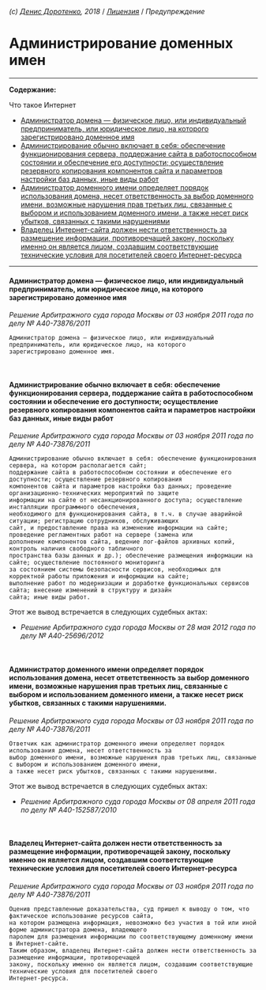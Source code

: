 *(c) [Денис Доротенко](http://linkedin.com/in/dorotenko/), 2018* / *[Лицензия](/kardamon/tree/master/Russian/license.md)* / *Предупреждение*

# Администрирование доменных имен

----

**Содержание:**

Что такое Интернет
* [Администратор домена — физическое лицо, или индивидуальный предприниматель, или юридическое лицо, на которого зарегистрировано доменное имя](https://github.com/xCounsel/kardamon/blob/master/Russian/courts/admin.md#Администратор-домена--физическое-лицо-или-индивидуальный-предприниматель-или-юридическое-лицо-на-которого-зарегистрировано-доменное-имя)
* [Администрирование обычно включает в себя: обеспечение функционирования сервера, поддержание сайта в работоспособном состоянии и обеспечение его доступности; осуществление резервного копирования компонентов сайта и параметров настройки баз данных, иные виды работ](https://github.com/xCounsel/kardamon/blob/master/Russian/courts/admin.md#Администрирование-обычно-включает-в-себя-обеспечение-функционирования-сервера-поддержание-сайта-в-работоспособном-состоянии-и-обеспечение-его-доступности-осуществление-резервного-копирования-компонентов-сайта-и-параметров-настройки-баз-данных-иные-виды-работ)
* [Администратор доменного имени определяет порядок использования домена, несет ответственность за выбор доменного имени, возможные нарушения прав третьих лиц, связанные с выбором и использованием доменного имени, а также несет риск убытков, связанных с такими нарушениями](https://github.com/xCounsel/kardamon/blob/master/Russian/courts/admin.md#Администратор-доменного-имени-определяет-порядок-использования-домена-несет-ответственность-за-выбор-доменного-имени-возможные-нарушения-прав-третьих-лиц-связанные-с-выбором-и-использованием-доменного-имени-а-также-несет-риск-убытков-связанных-с-такими-нарушениями)
* [Владелец Интернет-сайта должен нести ответственность за размещение информации, противоречащей закону, поскольку именно он является лицом, создавшим соответствующие технические условия для посетителей своего Интернет-ресурса](https://github.com/xCounsel/kardamon/blob/master/Russian/courts/admin.md#Владелец-Интернет-сайта-должен-нести-ответственность-за-размещение-информации-противоречащей-закону-поскольку-именно-он-является-лицом-создавшим-соответствующие-технические-условия-для-посетителей-своего-Интернет-ресурса)

----

#### Администратор домена — физическое лицо, или индивидуальный предприниматель, или юридическое лицо, на которого зарегистрировано доменное имя
*Решение Арбитражного суда города Москвы от 03 ноября 2011 года по делу № А40-73876/2011*
```
Администратор домена — физическое лицо, или индивидуальный предприниматель, или юридическое лицо, на которого 
зарегистрировано доменное имя.
```
<br/>

#### Администрирование обычно включает в себя: обеспечение функционирования сервера, поддержание сайта в работоспособном состоянии и обеспечение его доступности; осуществление резервного копирования компонентов сайта и параметров настройки баз данных, иные виды работ
*Решение Арбитражного суда города Москвы от 03 ноября 2011 года по делу № А40-73876/2011*
```
Администрирование обычно включает в себя: обеспечение функционирования сервера, на котором располагается сайт; 
поддержание сайта в работоспособном состоянии и обеспечение его доступности; осуществление резервного копирования 
компонентов сайта и параметров настройки баз данных; проведение организационно-технических мероприятий по защите 
информации на сайте от несанкционированного доступа; осуществление инсталляции программного обеспечения, 
необходимого для функционирования сайта, в т.ч. в случае аварийной ситуации; регистрацию сотрудников, обслуживающих 
сайт, и предоставление права на изменение информации на сайте; проведение регламентных работ на сервере (замена или 
дополнение компонентов сайта, ведение лог-файлов архивных копий, контроль наличия свободного табличного 
пространства базы данных и др.); обеспечение размещения информации на сайте; осуществление постоянного мониторинга 
за состоянием системы безопасности сервисов, необходимых для корректной работы приложения и информации на сайте; 
выполнение работ по модернизации и доработке функциональных сервисов сайта; внесение изменений в структуру и дизайн 
сайта; иные виды работ.
```

Этот же вывод встречается в следующих судебных актах:

* *Решение Арбитражного суда города Москвы от 28 мая 2012 года по делу № А40-25696/2012*
<br/>


#### Администратор доменного имени определяет порядок использования домена, несет ответственность за выбор доменного имени, возможные нарушения прав третьих лиц, связанные с выбором и использованием доменного имени, а также несет риск убытков, связанных с такими нарушениями.
*Решение Арбитражного суда города Москвы от 03 ноября 2011 года по делу № А40-73876/2011*
```
Ответчик как администратор доменного имени определяет порядок использования домена, несет ответственность за 
выбор доменного имени, возможные нарушения прав третьих лиц, связанные с выбором и использованием доменного имени, 
а также несет риск убытков, связанных с такими нарушениями.
```

Этот же вывод встречается в следующих судебных актах:

* *Решение Арбитражного суда города Москвы от 08 апреля 2011 года по делу № А40-152587/2010*
<br/>

#### Владелец Интернет-сайта должен нести ответственность за размещение информации, противоречащей закону, поскольку именно он является лицом, создавшим соответствующие технические условия для посетителей своего Интернет-ресурса
*Решение Арбитражного суда города Москвы от 03 ноября 2011 года по делу № А40-73876/2011*
```
Оценив представленные доказательства, суд пришел к выводу о том, что фактическое использование ресурсов сайта, 
на котором размещена информация, невозможно без участия в той или иной форме администратора домена, владеющего 
паролем для размещения информации по соответствующему доменному имени в Интернет-сайте.
Таким образом, владелец Интернет-сайта должен нести ответственность за размещение информации, противоречащей 
закону, поскольку именно он является лицом, создавшим соответствующие технические условия для посетителей своего 
Интернет-ресурса.
```
